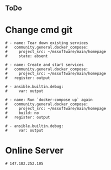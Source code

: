 


## ToDo 

# Change cmd git

    # - name: Tear down existing services
    #   community.general.docker_compose:
    #     project_src: ~/mssoftware/main/homepage
    #     state: absent

    # - name: Create and start services
    #   community.general.docker_compose:
    #     project_src: ~/mssoftware/main/homepage
    #   register: output

    # - ansible.builtin.debug:
    #     var: output

    # - name: Run `docker-compose up` again
    #   community.general.docker_compose:
    #     project_src: ~/mssoftware/main/homepage
    #     build: no
    #   register: output

    # - ansible.builtin.debug:
    #     var: output


# Online Server
    # 147.182.252.105